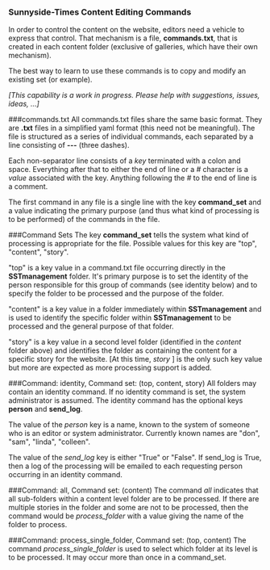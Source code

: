 ### Sunnyside-Times Content Editing Commands
In order to control the content on the website, editors need a vehicle to express that control. That
mechanism is a file, **commands.txt**, that is created in each content folder (exclusive of galleries, 
which have their own mechanism). 

The best way to learn to use these commands is to copy and modify an existing set (or example).

*[This capability is a work in progress.  Please help with suggestions, issues, ideas, ...]*

###commands.txt
All commands.txt files share the same basic format.  They are **.txt** files in a simplified
yaml format (this need not be meaningful).  The file is structured as a series of individual commands, each
separated by a line consisting of **---** (three dashes).

Each non-separator line consists of a *key* terminated with a colon and space.  Everything after that to
either the end of line or a *#* character is a *value* associated with the key.  Anything following the *#*
to the end of line is a comment. 

The first command in any file is a single line with the key **command_set** and a value indicating the
primary purpose (and thus what kind of processing is to be performed) of the commands in the file.

###Command Sets
The key **command_set** tells the system what kind of processing is appropriate for the file.  Possible values
for this key are "top", "content", "story".  

"top" is a key value in a command.txt file occurring directly in the **SSTmanagement** folder.  It's primary purpose
is to set the identity of the person responsible for this group of commands (see identity below) and to specify
the folder to be processed and the purpose of the folder.  

"content" is a key value in a folder immediately within **SSTmanagement** and is used to identify the specific folder
within **SSTmanagement** to be processed and the general purpose of that folder.

"story" is a key value in a second level folder (identified in the *content* folder above) and identifies the folder
as containing the content for a specific story for the website.  \[At this time, *story* ] is the only such key value
but more are expected as more processing support is added. 

###Command: identity,  Command set:  (top, content, story)
All folders may contain an identity command.  If no identity command is set, the system administrator is assumed.
The identity command has the optional keys **person** and **send_log**.

The value of the *person* key is a name, known to the system of someone who is an editor or system administrator.
Currently known names are "don", "sam", "linda", "colleen".  

The value of the *send_log* key is either "True" or "False".  If send_log is True, then a log of the processing will
be emailed to each requesting person occurring in an identity command. 

###Command: all,  Command set:  (content)
The command *all* indicates that all sub-folders within a content level folder are to be processed.  If there
are multiple stories in the folder and some are not to be processed, then the command would be *process_folder* 
with a value giving the name of the folder to process.

###Command: process_single_folder, Command set: (top, content)
The command *process_single_folder* is used to select which folder at its level is to be processed. It may
occur more than once in a command_set.



